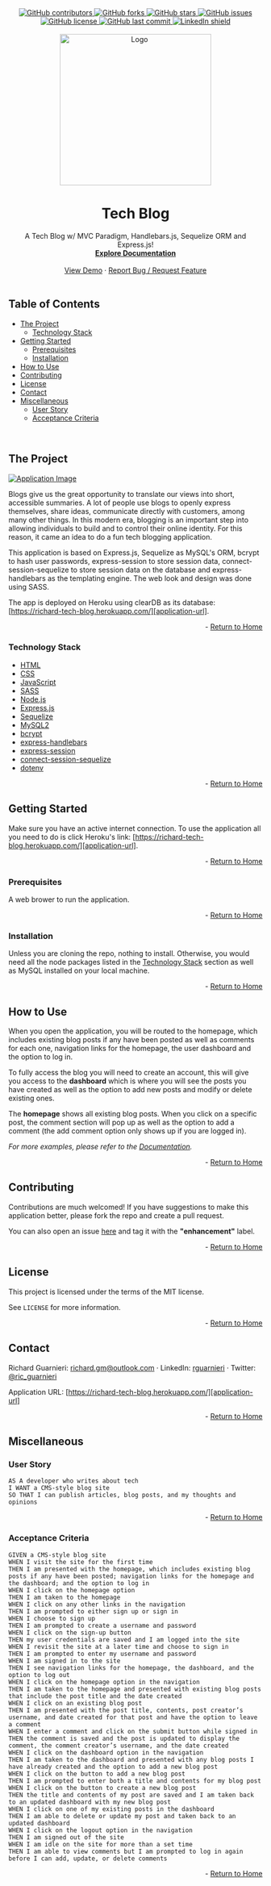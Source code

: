 <!-- This template was created following The Markdown Guide - https://www.markdownguide.org/ -->

<!-- If you are editing this README.md on VS Code, please highlight and replace the following keywords enclosed in backticks (``) using:
* MacOS: CMD + Shift + L
* Windows: CRTL + Shift + L

GitHub Username: `richardguarnieri`
GitHub Repository: `tech-blog`
Your Name: `Richard Guarnieri`
Email: `richard.gm@outlook.com`
LinkedIn Username: `rguarnieri`
Twitter Username: `ric_guarnieri`
Project Title: `Tech Blog`
Project Description: `A Tech Blog w/ MVC Paradigm, Handlebars.js, Sequelize ORM and Express.js!`
-->

<!-- Please also update the following links -->
[logo]: ./public/img/logo.png
[application-image]: ./public/img/app-image.png
[application-url]: https://richard-tech-blog.herokuapp.com/

<div id="home"><div> 

<!-- Badges / Shields -->
<!-- These were created using https://shields.io/ - feel free to replace / create yours by modifying links below: -->

<div align="center">
    <a href="https://github.com/richardguarnieri/tech-blog/graphs/contributors">
        <img alt="GitHub contributors" src="https://img.shields.io/github/contributors/richardguarnieri/tech-blog?style=for-the-badge">
    <a>
     <a href="https://github.com/richardguarnieri/tech-blog/network/members">
        <img alt="GitHub forks" src="https://img.shields.io/github/forks/richardguarnieri/tech-blog?style=for-the-badge">
    <a>
     <a href="https://github.com/richardguarnieri/tech-blog/stargazers">
        <img alt="GitHub stars" src="https://img.shields.io/github/stars/richardguarnieri/tech-blog?style=for-the-badge">
    <a>
     <a href="https://github.com/richardguarnieri/tech-blog/issues">
        <img alt="GitHub issues" src="https://img.shields.io/github/issues/richardguarnieri/tech-blog?style=for-the-badge">
    <a>
     <a href="https://github.com/richardguarnieri/tech-blog/blob/main/LICENSE">
        <img alt="GitHub license" src="https://img.shields.io/github/license/richardguarnieri/tech-blog?label=license&style=for-the-badge">
    <a>
     <a href="https://github.com/richardguarnieri/tech-blog/commits/main">
        <img alt="GitHub last commit" src="https://img.shields.io/github/last-commit/richardguarnieri/tech-blog?style=for-the-badge">
    <a>
    <a href="https://www.linkedin.com/in/rguarnieri/">
        <img alt="LinkedIn shield" src="https://img.shields.io/badge/-LinkedIn-black.svg?style=for-the-badge&logo=linkedin&colorB=555">
    <a>
</div>
<br>


<!-- Header -->

<div align="center">
    <a href="https://github.com/richardguarnieri/tech-blog">
        <img src="./public/img/logo.png" alt="Logo" width="300" height="auto">
    </a>
    <h1 align="center">Tech Blog</h1>
    <div>
        A Tech Blog w/ MVC Paradigm, Handlebars.js, Sequelize ORM and Express.js!
        <br>
        <a href="https://github.com/richardguarnieri/tech-blog">
            <strong>Explore Documentation</strong>
        </a>
        <br>
        <br>
        <a href="https://github.com/richardguarnieri/tech-blog">View Demo</a>
        ·
        <a href="https://github.com/richardguarnieri/tech-blog/issues">Report Bug / Request Feature</a>
    </div>
</div>
<br>


<!-- Table of Contents -->
## Table of Contents
* [The Project](#the-project)
    * [Technology Stack](#technology-stack)
* [Getting Started](#getting-started)
    * [Prerequisites](#prerequisites)
    * [Installation](#installation)
* [How to Use](#how-to-use)
* [Contributing](#contributing)
* [License](#license)
* [Contact](#contact)
* [Miscellaneous](#miscellaneous)
    * [User Story](#user-story)
    * [Acceptance Criteria](#acceptance-criteria)
<br>


<!-- The Project -->
## The Project

[![Application Image][application-image]][application-url]

Blogs give us the great opportunity to translate our views into short, accessible summaries. A lot of people use blogs to openly express themselves, share ideas, communicate directly with customers, among many other things. In this modern era, blogging is an important step into allowing individuals to build and to control their online identity. For this reason, it came an idea to do a fun tech blogging application.

This application is based on Express.js, Sequelize as MySQL's ORM, bcrypt to hash user passwords, express-session to store session data, connect-session-sequelize to store session data on the database and express-handlebars as the templating engine. The web look and design was done using SASS.

The app is deployed on Heroku using clearDB as its database: [https://richard-tech-blog.herokuapp.com/][application-url].

<p align="right"> - <a href="#home">Return to Home</a></p>

### Technology Stack
* [HTML](https://html.spec.whatwg.org/)
* [CSS](https://www.w3.org/TR/CSS/#css)
* [JavaScript](https://www.ecma-international.org/publications-and-standards/standards/ecma-262/)
* [SASS](https://sass-lang.com/)
* [Node.js](https://nodejs.org/en/)
* [Express.js](https://expressjs.com/)
* [Sequelize](https://sequelize.org/)
* [MySQL2](https://www.npmjs.com/package/mysql2)
* [bcrypt](https://www.npmjs.com/package/bcrypt)
* [express-handlebars](https://www.npmjs.com/package/express-handlebars)
* [express-session](https://www.npmjs.com/package/express-session)
* [connect-session-sequelize](https://www.npmjs.com/package/connect-session-sequelize)
* [dotenv](https://www.npmjs.com/package/dotenv)

<p align="right"> - <a href="#home">Return to Home</a></p>


<!-- Getting Started -->
## Getting Started
Make sure you have an active internet connection. To use the application all you need to do is click Heroku's link: [https://richard-tech-blog.herokuapp.com/][application-url].

<p align="right"> - <a href="#home">Return to Home</a></p>

### Prerequisites
A web brower to run the application.

<p align="right"> - <a href="#home">Return to Home</a></p>

### Installation
Unless you are cloning the repo, nothing to install. Otherwise, you would need all the node packages listed in the [Technology Stack](#technology-stack) section as well as MySQL installed on your local machine.

<p align="right"> - <a href="#home">Return to Home</a></p>


<!-- How to Use -->
## How to Use
When you open the application, you will be routed to the homepage, which includes existing blog posts if any have been posted as well as comments for each one, navigation links for the homepage, the user dashboard and the option to log in.

To fully access the blog you will need to create an account, this will give you access to the **dashboard** which is where you will see the posts you have created as well as the option to add new posts and modify or delete existing ones.

The **homepage** shows all existing blog posts. When you click on a specific post, the comment section will pop up as well as the option to add a comment (the add comment option only shows up if you are logged in).

_For more examples, please refer to the [Documentation][documentation-url]._

<p align="right"> - <a href="#home">Return to Home</a></p>


<!-- Contribuiting -->
## Contributing
Contributions are much welcomed! If you have suggestions to make this application better, please fork the repo and create a pull request. 

You can also open an issue [here][github-issues-url] and tag it with the **"enhancement"** label.

<p align="right"> - <a href="#home">Return to Home</a></p>


<!-- License -->
## License
This project is licensed under the terms of the MIT license. 

See `LICENSE` for more information.

<p align="right"> - <a href="#home">Return to Home</a></p>


<!-- Contact -->
## Contact
Richard Guarnieri: richard.gm@outlook.com · LinkedIn: [rguarnieri][linkedin-url] · Twitter: [@ric_guarnieri][twitter-url]

Application URL: [https://richard-tech-blog.herokuapp.com/][application-url]

<p align="right"> - <a href="#home">Return to Home</a></p>


<!-- Miscellaneous -->
## Miscellaneous
### User Story
```
AS A developer who writes about tech
I WANT a CMS-style blog site
SO THAT I can publish articles, blog posts, and my thoughts and opinions
```

<p align="right"> - <a href="#home">Return to Home</a></p>

### Acceptance Criteria
```
GIVEN a CMS-style blog site
WHEN I visit the site for the first time
THEN I am presented with the homepage, which includes existing blog posts if any have been posted; navigation links for the homepage and the dashboard; and the option to log in
WHEN I click on the homepage option
THEN I am taken to the homepage
WHEN I click on any other links in the navigation
THEN I am prompted to either sign up or sign in
WHEN I choose to sign up
THEN I am prompted to create a username and password
WHEN I click on the sign-up button
THEN my user credentials are saved and I am logged into the site
WHEN I revisit the site at a later time and choose to sign in
THEN I am prompted to enter my username and password
WHEN I am signed in to the site
THEN I see navigation links for the homepage, the dashboard, and the option to log out
WHEN I click on the homepage option in the navigation
THEN I am taken to the homepage and presented with existing blog posts that include the post title and the date created
WHEN I click on an existing blog post
THEN I am presented with the post title, contents, post creator’s username, and date created for that post and have the option to leave a comment
WHEN I enter a comment and click on the submit button while signed in
THEN the comment is saved and the post is updated to display the comment, the comment creator’s username, and the date created
WHEN I click on the dashboard option in the navigation
THEN I am taken to the dashboard and presented with any blog posts I have already created and the option to add a new blog post
WHEN I click on the button to add a new blog post
THEN I am prompted to enter both a title and contents for my blog post
WHEN I click on the button to create a new blog post
THEN the title and contents of my post are saved and I am taken back to an updated dashboard with my new blog post
WHEN I click on one of my existing posts in the dashboard
THEN I am able to delete or update my post and taken back to an updated dashboard
WHEN I click on the logout option in the navigation
THEN I am signed out of the site
WHEN I am idle on the site for more than a set time
THEN I am able to view comments but I am prompted to log in again before I can add, update, or delete comments
```

<p align="right"> - <a href="#home">Return to Home</a></p>


<!-- References, Links and Images -->
<!-- Badges / Shields Styles -->
[github-contributors-shield]: https://img.shields.io/github/contributors/richardguarnieri/tech-blog?style=for-the-badge
[github-forks-shield]: https://img.shields.io/github/forks/richardguarnieri/tech-blog?style=for-the-badge
[github-stars-shield]: https://img.shields.io/github/stars/richardguarnieri/tech-blog?style=for-the-badge
[github-issues-shield]: https://img.shields.io/github/issues/richardguarnieri/tech-blog?style=for-the-badge
[github-license-shield]: https://img.shields.io/github/license/richardguarnieri/tech-blog?style=for-the-badge
[github-last-commit-shield]: https://img.shields.io/github/last-commit/richardguarnieri/tech-blog?style=for-the-badge
[linkedin-shield]: https://img.shields.io/badge/-LinkedIn-black.svg?style=for-the-badge&logo=linkedin&colorB=555

<!-- Badges / Shields URL -->
[github-contributors-url]: https://github.com/richardguarnieri/tech-blog/graphs/contributors
[github-forks-url]: https://github.com/richardguarnieri/tech-blog/network/members
[github-stars-url]: https://github.com/richardguarnieri/tech-blog/stargazers
[github-issues-url]: https://github.com/richardguarnieri/tech-blog/issues
[github-license-url]: https://github.com/richardguarnieri/tech-blog/blob/main/LICENSE
[linkedin-url]: https://linkedin.com/in/rguarnieri

<!-- Non Badge / Shield Reference Links -->
[documentation-url]: https://github.com/richardguarnieri/tech-blog
[twitter-url]: https://twitter.com/ric_guarnieri